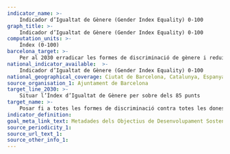 ```yaml
---
indicator_name: >-
    Indicador d’Igualtat de Gènere (Gender Index Equality) 0-100
graph_title: >-
    Indicador d’Igualtat de Gènere (Gender Index Equality) 0-100
computation_units: >-
    Índex (0-100)
barcelona_target: >-
    Per al 2030 erradicar les formes de discriminació de gènere i reduir l’impacte d’aquestes sobre la igualtat
national_indicator_available:  >-
    Indicador d’Igualtat de Gènere (Gender Index Equality) 0-100
national_geographical_coverage: Ciutat de Barcelona, Catalunya, Espanya
source_organisation_1: Ajuntament de Barcelona
target_line_2030: >-
    Situar l’Índex d’Igualtat de Gènere per sobre dels 85 punts
target_name: >-
    Posar fi a totes les formes de discriminació contra totes les dones i nenes a tot el món
indicator_definition:
goal_meta_link_text: Metadades dels Objectius de Desenvolupament Sostenible de les Nacions Unides (pdf 894kB)
source_periodicity_1: 
source_url_text_1: 
source_other_info_1:
---
```

